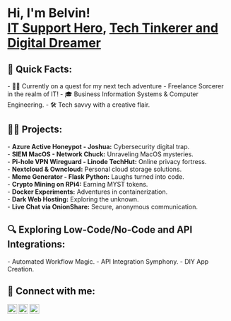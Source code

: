 <h1>Hi, I'm Belvin! <br/><a href="https://github.com/belvin92">IT Support Hero</a>, <a href="https://www.linkedin.com/in/belvin/">Tech Tinkerer and Digital Dreamer</a></h1>

<h2>🚀 Quick Facts:</h2>
- 👨‍💻 Currently on a quest for my next tech adventure - Freelance Sorcerer in the realm of IT!
- 🎓 Business Information Systems & Computer Engineering.
- 🛠️ Tech savvy with a creative flair.

<h2>👨‍💻 Projects:</h2>
- <b>Azure Active Honeypot - Joshua:</b> Cybersecurity digital trap.
<br>
- <b>SIEM MacOS - Network Chuck:</b> Unraveling MacOS mysteries.
<br>
- <b>Pi-hole VPN Wireguard - Linode TechHut:</b> Online privacy fortress.
<br>
- <b>Nextcloud & Owncloud:</b> Personal cloud storage solutions.
<br>
- <b>Meme Generator - Flask Python:</b> Laughs turned into code.
<br>
- <b>Crypto Mining on RPi4:</b> Earning MYST tokens.
<br>
- <b>Docker Experiments:</b> Adventures in containerization.
<br>
- <b>Dark Web Hosting:</b> Exploring the unknown.
<br>
- <b>Live Chat via OnionShare:</b> Secure, anonymous communication.

<h2>🔍 Exploring Low-Code/No-Code and API Integrations:</h2>
- Automated Workflow Magic.
- API Integration Symphony.
- DIY App Creation.

<h2> 🤳 Connect with me:</h2>

[<img align="left" alt="Belvin | YouTube" width="22px" src="https://cdn.jsdelivr.net/npm/simple-icons@v3/icons/youtube.svg" />][youtube]
[<img align="left" alt="Belvin | Twitter" width="22px" src="https://cdn.jsdelivr.net/npm/simple-icons@v3/icons/twitter.svg" />][twitter]
[<img align="left" alt="Belvin | LinkedIn" width="22px" src="https://cdn.jsdelivr.net/npm/simple-icons@v3/icons/linkedin.svg" />][linkedin]


[twitter]: https://twitter.com/belvynLFC
[youtube]: https://www.youtube.com/@LiverpoolFC
[linkedin]: https://linkedin.com/in/belvin/


<!--
**belvin92/belvin92** is a ✨ _special_ ✨ repository because its `README.md` (this file) appears on your GitHub profile.

Here are some ideas to get you started:
- 🔭 I’m currently working on ...
- 🌱 I’m currently learning ...
- 👯 I’m looking to collaborate on ...
- 🤔 I’m looking for help with ...
- 💬 Ask me about ...
- 📫 How to reach me: ...
- 😄 Pronouns: ...
- ⚡ Fun fact: ...
-->

